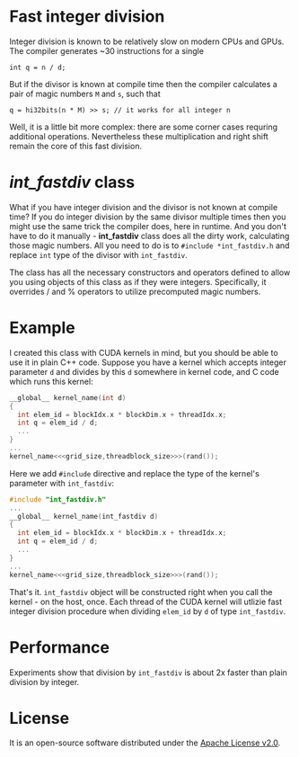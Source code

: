 Fast integer division
=====================

Integer division is known to be relatively slow on modern CPUs and GPUs. The compiler generates ~30 instructions for a single

    int q = n / d;

But if the divisor is known at compile time then the compiler calculates a pair of magic numbers `M` and `s`, such that

    q = hi32bits(n * M) >> s; // it works for all integer n

Well, it is a little bit more complex: there are some corner cases requring additional operations. Nevertheless these multiplication and right shift remain the core of this fast division.

*int_fastdiv* class
=================

What if you have integer division and the divisor is not known at compile time? If you do integer division by the same divisor multiple times then you might use the same trick the compiler does, here in runtime. And you don't have to do it manually - **int_fastdiv** class does all the dirty work, calculating those magic numbers. All you need to do is to `#include *int_fastdiv.h` and replace `int` type of the divisor with `int_fastdiv`.

The class has all the necessary constructors and operators defined to allow you using objects of this class as if they were integers. Specifically, it overrides / and % operators to utilize precomputed magic numbers.

Example
=======

I created this class with CUDA kernels in mind, but you should be able to use it in plain C++ code. Suppose you have a kernel which accepts integer parameter `d` and divides by this `d` somewhere in kernel code, and C code which runs this kernel:

```c++
__global__ kernel_name(int d)
{
  int elem_id = blockIdx.x * blockDim.x + threadIdx.x;
  int q = elem_id / d;
  ...
}
...
kernel_name<<<grid_size,threadblock_size>>>(rand());
```

Here we add `#include` directive and replace the type of the kernel's parameter with `int_fastdiv`:

```c++
#include "int_fastdiv.h"
...
__global__ kernel_name(int_fastdiv d)
{
  int elem_id = blockIdx.x * blockDim.x + threadIdx.x;
  int q = elem_id / d;
  ...
}
...
kernel_name<<<grid_size,threadblock_size>>>(rand());
```

That's it. `int_fastdiv` object will be constructed right when you call the kernel - on the host, once. Each thread of the CUDA kernel will utlizie fast integer division procedure when dividing `elem_id` by `d` of type `int_fastdiv`.

Performance
===========

Experiments show that division by `int_fastdiv` is about 2x faster than plain division by integer.

License
=======

It is an open-source software distributed under the [Apache License v2.0](http://www.apache.org/licenses/LICENSE-2.0).
